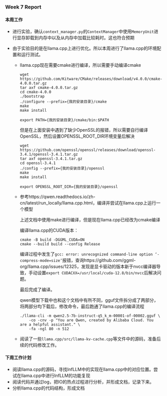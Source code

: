 ### Week 7 Report

#### 本周工作

- 进行实验，确认`context_manager.py`的`ContextManager`中使用`MemoryUnit`进行显存卸载到内存中以及从内存中加载比较耗时。这也符合预期

- 由于实验目的是在llama.cpp上进行优化。所以本周进行了llama.cpp的环境配置和运行测试。

    - llama.cpp现在需要cmake进行编译，所以需要手动编译cmake

        ```
        wget https://github.com/Kitware/CMake/releases/download/v4.0.0/cmake-4.0.0.tar.gz
        tar axf cmake-4.0.0.tar.gz
        cd cmake-4.0.0
        ./bootstrap
        ./configure --prefix={我的安装目录}/cmake
        make
        make install

        export PATH={我的安装目录}/cmake/bin:$PATH
        ```

        但是在上面安装中遇到了缺少OpenSSL的报错，所以需要自行编译OpenSSL，然后设置OPENSSL_ROOT_DIR环境变量后解决

        ```
        wget https://github.com/openssl/openssl/releases/download/openssl-3.4.1/openssl-3.4.1.tar.gz
        tar axf openssl-3.4.1.tar.gz
        cd openssl-3.4.1
        ./config --prefix={我的安装目录}/openssl
        make
        make install

        export OPENSSL_ROOT_DIR={我的安装目录}/openssl
        ```

    - 参考https://qwen.readthedocs.io/zh-cn/latest/run_locally/llama.cpp.html，编译并尝试在llama.cpp上运行一个模型

        上述文档中使用make进行编译，但是现在llama.cpp已经改为cmake编译

        编译llama.cpp的CUDA版本：

        ```
        cmake -B build -DGGML_CUDA=ON
        cmake --build build --config Release
        ```

        编译过程中发生了`gcc: error: unrecognized command-line option ‘-compress-mode=size’`报错，查询https://github.com/ggml-org/llama.cpp/issues/12325，发现是显卡驱动的版本新于nvcc编译器导致，手动设置`export CUDACXX=/usr/local/cuda-12.8/bin/nvcc`后解决问题。

        最后完成了编译。

        qwen模型下载中也和这个文档中有所不同，gguf文件拆分成了两部分，将两部分均下载后，修改命令，最后跑通了llama.cpp的编译流程

        ```
        ./llama-cli -m qwen2.5-7b-instruct-q5_k_m-00001-of-00002.gguf \
            -co -cnv -p "You are Qwen, created by Alibaba Cloud. You are a helpful assistant." \
            -fa -ngl 80 -n 512
        ```

    - 阅读了一些`llama.cpp/src/llama-kv-cache.cpp`等文件中的源码，准备后续的代码修改工作。

#### 下周工作计划

- 阅读llama.cpp的源码，寻找InfLLM中的实现在llama.cpp中的对应位置。尝试在llama.cpp中进行InfLLM的功能复现
- 阅读代码并通过log，把IO的热点过程进行分析，并形成文档，记录下来。
- 分析llama.cpp的代码结构，形成文档
